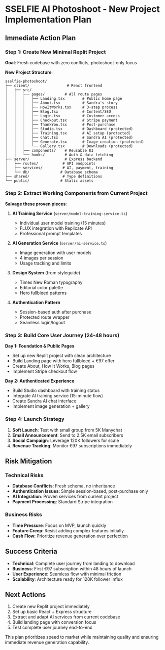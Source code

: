 # SSELFIE AI Photoshoot - New Project Implementation Plan

## Immediate Action Plan

### Step 1: Create New Minimal Replit Project
**Goal**: Fresh codebase with zero conflicts, photoshoot-only focus

**New Project Structure**:
```
sselfie-photoshoot/
├── client/                 # React frontend
│   ├── src/
│   │   ├── pages/         # All route pages
│   │   │   ├── Landing.tsx        # Public home page
│   │   │   ├── About.tsx          # Sandra's story
│   │   │   ├── HowItWorks.tsx     # 3-step process
│   │   │   ├── Blog.tsx           # Content/SEO
│   │   │   ├── Login.tsx          # Customer access
│   │   │   ├── Checkout.tsx       # Stripe payment
│   │   │   ├── ThankYou.tsx       # Post-purchase
│   │   │   ├── Studio.tsx         # Dashboard (protected)
│   │   │   ├── Training.tsx       # AI setup (protected)
│   │   │   ├── Chat.tsx           # Sandra AI (protected)
│   │   │   ├── Generate.tsx       # Image creation (protected)
│   │   │   └── Gallery.tsx        # Downloads (protected)
│   │   ├── components/    # Reusable UI
│   │   └── hooks/         # Auth & data fetching
├── server/                # Express backend
│   ├── routes/           # API endpoints
│   ├── services/         # AI, payment, training
│   └── db/              # Database schema
├── shared/               # Type definitions
└── public/              # Static assets
```

### Step 2: Extract Working Components from Current Project
**Salvage these proven pieces**:

1. **AI Training Service** (`server/model-training-service.ts`)
   - Individual user model training (15 minutes)
   - FLUX integration with Replicate API
   - Professional prompt templates

2. **AI Generation Service** (`server/ai-service.ts`)
   - Image generation with user models
   - 4 images per session
   - Usage tracking and limits

3. **Design System** (from styleguide)
   - Times New Roman typography
   - Editorial color palette
   - Hero fullbleed patterns

4. **Authentication Pattern**
   - Session-based auth after purchase
   - Protected route wrapper
   - Seamless login/logout

### Step 3: Build Core User Journey (24-48 hours)

**Day 1: Foundation & Public Pages**
- Set up new Replit project with clean architecture
- Build Landing page with hero fullbleed + €97 offer
- Create About, How It Works, Blog pages
- Implement Stripe checkout flow

**Day 2: Authenticated Experience**
- Build Studio dashboard with training status
- Integrate AI training service (15-minute flow)
- Create Sandra AI chat interface
- Implement image generation + gallery

### Step 4: Launch Strategy
1. **Soft Launch**: Test with small group from 5K Manychat
2. **Email Announcement**: Send to 2.5K email subscribers
3. **Social Campaign**: Leverage 120K followers for scale
4. **Revenue Tracking**: Monitor €97 subscriptions immediately

## Risk Mitigation

### Technical Risks
- **Database Conflicts**: Fresh schema, no inheritance
- **Authentication Issues**: Simple session-based, post-purchase only
- **AI Integration**: Proven services from current project
- **Payment Processing**: Standard Stripe integration

### Business Risks
- **Time Pressure**: Focus on MVP, launch quickly
- **Feature Creep**: Resist adding complex features initially
- **Cash Flow**: Prioritize revenue generation over perfection

## Success Criteria
- **Technical**: Complete user journey from landing to download
- **Business**: First €97 subscription within 48 hours of launch
- **User Experience**: Seamless flow with minimal friction
- **Scalability**: Architecture ready for 120K follower influx

## Next Actions
1. Create new Replit project immediately
2. Set up basic React + Express structure
3. Extract and adapt AI services from current codebase
4. Build landing page with conversion focus
5. Test complete user journey end-to-end

This plan prioritizes speed to market while maintaining quality and ensuring immediate revenue generation capability.